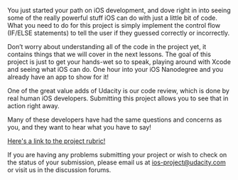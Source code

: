 You just started your path on iOS development, and dove right in into seeing some of the really powerful stuff iOS can do with just a little bit of code. What you need to do for this project is simply implement the control flow (IF/ELSE statements) to tell the user if they guessed correctly or incorrectly.

Don’t worry about understanding all of the code in the project yet, it contains things that we will cover in the next lessons. The goal of this project is just to get your hands-wet so to speak, playing around with Xcode and seeing what iOS can do. One hour into your iOS Nanodegree and you already have an app to show for it!

One of the great value adds of Udacity is our code review, which is done by real human iOS developers. Submitting this project allows you to see that in action right away.

Many of these developers have had the same questions and concerns as you, and they want to hear what you have to say!

[Here's a link to the project rubric!](https://review.udacity.com/#!/projects/7806719546/rubric)

If you are having any problems submitting your project or wish to check on the status of your submission, please email us at ios-project@udacity.com or visit us in the discussion forums.
